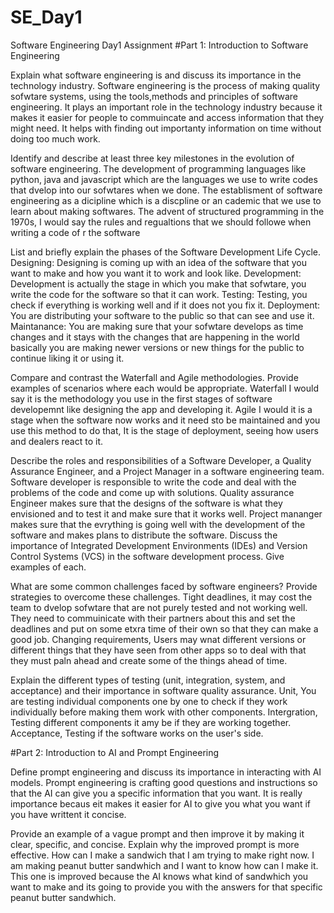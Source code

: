 # SE_Day1
Software Engineering Day1 Assignment
#Part 1: Introduction to Software Engineering

Explain what software engineering is and discuss its importance in the technology industry.
Software engineering is the process of making quality sofwtare systems, using the tools,methods and principles of software engineering. It plays an important role in the technology industry because it makes it easier for people to commuincate and access information that they might need. It helps with finding out importanty information on time without doing too much work.

Identify and describe at least three key milestones in the evolution of software engineering.
The development of programming languages like python, java and javascript which are the languages we use to write codes that dvelop into our sofwtares when we done. 
The establisment of software engineering as a dicipline which is a discpline or an cademic that we use to learn about making softwares.
The advent of structured programming in the 1970s, I would say the rules and regualtions that we should followe when writing a code of r the software

List and briefly explain the phases of the Software Development Life Cycle.
Designing: Designing is coming up with an idea of the software that you want to make and how you want it to work and look like.
Development: Development is actually the stage in which you make that sofwtare, you write the code for the software so that it can work.
Testing: Testing, you check if everything is working well and if it does not you fix it.
Deployment: You are distributing your software to the public so that can see and use it.
Maintanance: You are making sure that your sofwtare develops as time changes and it stays with the changes that are happening in the world basically you are making newer versions or new things for the public to continue liking it or using it.

Compare and contrast the Waterfall and Agile methodologies. Provide examples of scenarios where each would be appropriate.
Waterfall I would say it is the methodology you use in the first stages of software developemnt like designing the app and developing it. 
Agile I would it is a stage when the software now works and it need sto be maintained and you use this method to do that, It is the stage of deployment, seeing how users and dealers react to it. 

Describe the roles and responsibilities of a Software Developer, a Quality Assurance Engineer, and a Project Manager in a software engineering team.
Software developer is responsible to write the code and deal with the problems of the code and come up with solutions.
Quality assurance Engineer makes sure that the designs of the software is what they envisioned and to test it and make sure that it works  well.
Project mananger makes sure that the evrything is going well with the development of the software and makes plans to distribute the software.
Discuss the importance of Integrated Development Environments (IDEs) and Version Control Systems (VCS) in the software development process. Give examples of each.


What are some common challenges faced by software engineers? Provide strategies to overcome these challenges.
Tight deadlines, it may cost the team to dvelop sofwtare that are not purely tested and not working well. They need to commuinicate with their partners about this and set the deadlines and put on some etxra time of their own so that they can make a good job.
Changing requirements, Users may wnat different versions or different things that they have seen from other apps so to deal with that they must paln ahead and create some of the things ahead of time.

Explain the different types of testing (unit, integration, system, and acceptance) and their importance in software quality assurance.
Unit, You are testing individual components one by one to check if they work individually before making them work with other components. 
Intergration, Testing different components it amy be if they are working together.
Acceptance, Testing if the software works on the user's side. 

#Part 2: Introduction to AI and Prompt Engineering


Define prompt engineering and discuss its importance in interacting with AI models.
Prompt engineering is crafting good questions and instructions so that the AI can give you a specific information that you want. It is really importance becaus eit makes it easier for AI to give you what you want if you have writtent it concise. 

Provide an example of a vague prompt and then improve it by making it clear, specific, and concise. Explain why the improved prompt is more effective.
How can I make a sandwich that I am trying to make right now. 
I am making peanut butter sandwhich and I want to know how can I make it. This one is improved because the AI knows what kind of sandwhich you want to make and its going to provide you with the answers for that specific peanut butter sandwhich. 
